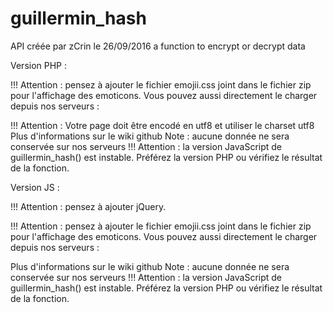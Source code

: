 # guillermin_hash
API créée par zCrin le 26/09/2016
a function to encrypt or decrypt data

Version PHP :

!!! Attention : pensez à ajouter le fichier emojii.css joint dans le fichier zip pour l'affichage des emoticons. Vous pouvez aussi directement le charger depuis nos serveurs :
<link rel="stylesheet" type="text/css" media="all" href="http://epsil0n1.tk/guillermin_hash/download/emoji.css"/>

!!! Attention : Votre page doit être encodé en utf8 et utiliser le charset utf8
<meta charset="utf-8"/>
 Plus d'informations sur le wiki github
Note : aucune donnée ne sera conservée sur nos serveurs 
!!! Attention : la version JavaScript de guillermin_hash() est instable. Préférez la version PHP ou vérifiez le résultat de la fonction.

Version JS :

!!! Attention : pensez à ajouter jQuery.
<script src="http://ajax.googleapis.com/ajax/libs/jquery/1/jquery.min.js"></script>

!!! Attention : pensez à ajouter le fichier emojii.css joint dans le fichier zip pour l'affichage des emoticons. Vous pouvez aussi directement le charger depuis nos serveurs :
<link rel="stylesheet" type="text/css" media="all" href="http://epsil0n1.tk/guillermin_hash/download/emoji.css"/>

Plus d'informations sur le wiki github
Note : aucune donnée ne sera conservée sur nos serveurs 
!!! Attention : la version JavaScript de guillermin_hash() est instable. Préférez la version PHP ou vérifiez le résultat de la fonction.
